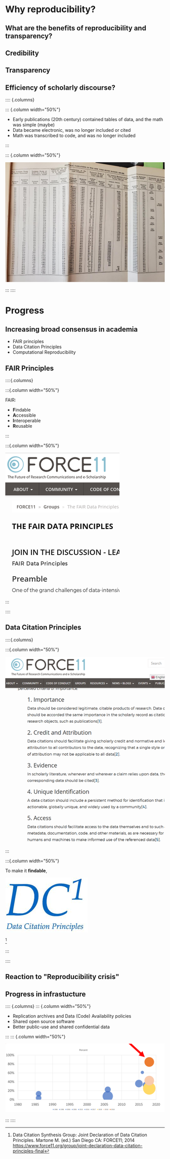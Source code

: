 # Why reproducibility?

## What are the benefits of reproducibility and transparency?

## Credibility

## Transparency

## Efficiency of scholarly discourse?

:::: {.columns}

::: {.column width="50%"}

- Early publications (20th century) contained tables of data, and the math was simple (maybe)
- Data became electronic, was no longer included or cited
- Math was transcribed to code, and was no longer included

:::

::: {.column width="50%"}

![AER 1911](images/aer-1911.jpeg)

:::
::::

# Progress


## Increasing broad consensus in academia

- FAIR principles
- Data Citation Principles
- Computational Reproducibility 


## FAIR Principles

::::{.columns}

:::{.column width="50%"}

FAIR:

- **F**indable
- **A**ccessible
- **I**nteroperable
- **R**eusable

:::

:::{.column width="50%"}

![](images/FAIR-data-principles.png)

:::

::::

## Data Citation Principles

::::{.columns}

:::{.column width="50%"}

![](images/force11-dc.png)

:::

:::{.column width="50%"}

To make it **findable**,

![](images/force11-dc-logo.jpg)

[^dc]

[^dc]:  Data Citation Synthesis Group: Joint Declaration of Data Citation
Principles. Martone M. (ed.) San Diego CA: FORCE11; 2014
<https://www.force11.org/group/joint-declaration-data-citation-principles-final>

:::

::::


## Reaction to "Reproducibility crisis"


## Progress in infrastucture

:::: {.columns}
::: {.column width="50%"}

- Replication archives and Data (Code) Availability policies
- Shared open source software
- Better public-use and shared confidential data

:::
::: {.column width="50%"}

![Studies in reproducibility](images/failure-to-reproduce.png)

:::
::::
